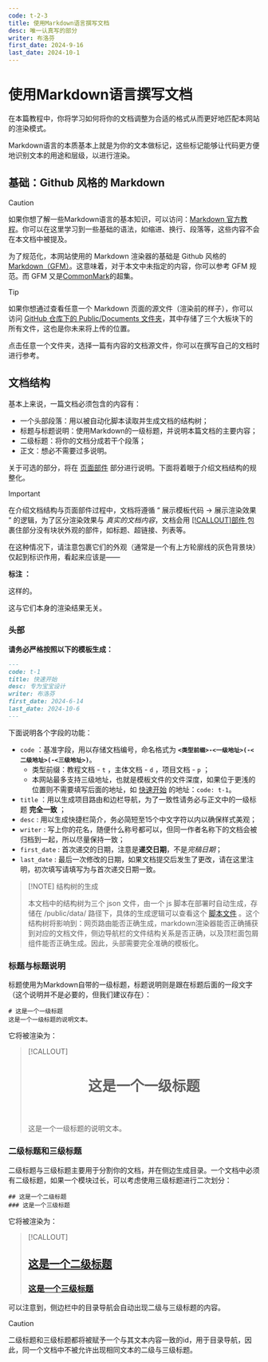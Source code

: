 ```yaml
---
code: t-2-3
title: 使用Markdown语言撰写文档
desc: 唯一认真写的部分
writer: 布洛芬
first_date: 2024-9-16
last_date: 2024-10-1
---
```


# 使用Markdown语言撰写文档

在本篇教程中，你将学习如何将你的文档调整为合适的格式从而更好地匹配本网站的渲染模式。

Markdown语言的本质基本上就是为你的文本做标记，这些标记能够让代码更方便地识别文本的用途和层级，以进行渲染。

## 基础：Github 风格的 Markdown

> [!CAUTION]
>
> 如果你想了解一些Markdown语言的基本知识，可以访问：[Markdown 官方教程](https://markdown.com.cn/basic-syntax/)。你可以在这里学习到一些基础的语法，如缩进、换行、段落等，这些内容不会在本文档中被提及。

为了规范化，本网站使用的 Markdown 渲染器的基础是 Github 风格的 [Markdown（GFM）](https://github.github.com/gfm/)。这意味着，对于本文中未指定的内容，你可以参考 GFM 规范。而 GFM 又是[CommonMark](https://spec.commonmark.org/)的超集。

> [!TIP]
>
> 如果你想通过查看任意一个 Markdown 页面的源文件（渲染前的样子），你可以访问 [GitHub 仓库下的 Public/Documents 文件夹](https://github.com/pinowine/moc-design-docs/tree/main/public/documents)，其中存储了三个大板块下的所有文件，这也是你未来将上传的位置。
>
> 点击任意一个文件夹，选择一篇有内容的文档源文件，你可以在撰写自己的文档时进行参考。

## 文档结构

基本上来说，一篇文档必须包含的内容有：

- 一个头部段落：用以被自动化脚本读取并生成文档的结构树；
- 标题与标题说明：使用Markdown的一级标题，并说明本篇文档的主要内容；
- 二级标题：将你的文档分成若干个段落；
- 正文：想必不需要过多说明。

关于可选的部分，将在 [页面部件](/tutorials/帮助建设我们的文档/使用Markdown语言撰写文档/页面部件) 部分进行说明。下面将着眼于介绍文档结构的规整化。

> [!IMPORTANT]
>
> 在介绍文档结构与页面部件过程中，文档将遵循 “ 展示模板代码 -> 展示渲染效果 ” 的逻辑，为了区分渲染效果与 *真实的文档内容*，文档会用 [[!CALLOUT]部件 ](/tutorials/帮助建设我们的文档/使用Markdown语言撰写文档/页面部件#标注：[!CALLOUT])包裹住部分没有块状外观的部件，如标题、超链接、列表等。
>
> 在这种情况下，请注意包裹它们的外观（通常是一个有上方轮廓线的灰色背景块）仅起到标识作用，看起来应该是——
> <div class="notecard callout">
> 	<p><strong>标注 ：</strong></p>
> 	<p>这样的。</p>
> </div>
> 这与它们本身的渲染结果无关。

### 头部

**请务必严格按照以下的模板生成：**

```md
---
code: t-1
title: 快速开始
desc: 专为宝宝设计
writer: 布洛芬
first_date: 2024-6-14
last_date: 2024-10-6
---
```

下面说明各个字段的功能：

- `code` ：基准字段，用以存储文档编号，命名格式为 **`<类型前缀>-<一级地址>(-<二级地址>(-<三级地址>)`**。
  - 类型前缀：教程文档 - `t` ，主体文档 - `d` ，项目文档 - `p` ；
  - 本网站最多支持三级地址，也就是模板文件的文件深度，如果位于更浅的位置则不需要填写后面的地址，如 [快速开始](/tutorials/快速开始) 的地址：`code: t-1`。
- `title` ：用以生成项目路由和边栏导航，为了一致性请务必与正文中的一级标题 **完全一致** ；
- `desc` : 用以生成快捷栏简介，务必简短至15个中文字符以内以确保样式美观；
- `writer` : 写上你的花名，随便什么称号都可以，但同一作者名称下的文档会被归档到一起，所以尽量保持一致；
- `first_date` : 首次递交的日期，注意是**递交日期**，不是*完稿日期*；
- `last_date` : 最后一次修改的日期，如果文档提交后发生了更改，请在这里注明，初次填写请填写为与首次递交日期一致。

> [!NOTE] 结构树的生成
>
> 本文档中的结构树为三个 json 文件，由一个 js 脚本在部署时自动生成，存储在 /public/data/ 路径下，具体的生成逻辑可以查看这个 [脚本文件](https://raw.githubusercontent.com/pinowine/moc-design-docs/refs/heads/main/scripts/generateStructure.cjs) 。这个结构树将影响到：网页路由能否正确生成，markdown渲染器能否正确捕获到对应的文档文件，侧边导航栏的文件结构关系是否正确，以及顶栏面包屑组件能否正确生成。因此，头部需要完全准确的模板化。

### 标题与标题说明

标题使用为Markdown自带的一级标题，标题说明则是跟在标题后面的一段文字（这个说明并不是必要的，但我们建议存在）：

```MD
# 这是一个一级标题
这是一个一级标题的说明文本。
```

它将被渲染为：

>[!CALLOUT]  <div class="markdown-container">
>   <header>
>     <h1>这是一个一级标题</h1>
>   </header>
>   <p>这是一个一级标题的说明文本。</p>
> </div>

### 二级标题和三级标题

二级标题与三级标题主要用于分割你的文档，并在侧边生成目录。一个文档中必须有二级标题，如果一个模块过长，可以考虑使用三级标题进行二次划分：

```MD
## 这是一个二级标题
### 这是一个三级标题
```

它将被渲染为：

>[!CALLOUT]  <h2 id="这是一个二级标题"><a href="/tutorials/帮助建设我们的文档/使用Markdown语言撰写文档#这是一个二级标题">这是一个二级标题</a></h2>
>
> <h3 id="这是一个三级标题"><a href="/tutorials/帮助建设我们的文档/使用Markdown语言撰写文档#这是一个三级标题">这是一个三级标题</a></h3>

可以注意到，侧边栏中的目录导航会自动出现二级与三级标题的内容。

> [!CAUTION]
>
> 二级标题和三级标题都将被赋予一个与其文本内容一致的id，用于目录导航，因此，同一个文档中不被允许出现相同文本的二级与三级标题。

